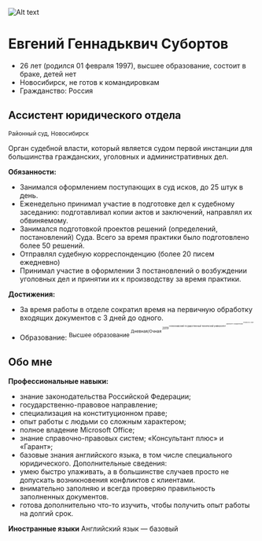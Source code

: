 ![Alt text](https://izhlife.ru/upload/resize_cache/webp/upload/iblock/086/uaq1una811wbfttmuep0zp6d8n01xqvo/p_img-1496744273.webp)

# Евгений Геннадьквич Субортов
- 26 лет (родился 01 февраля 1997), высшее образование, cостоит в браке, детей нет
- Новосибирск, не готов к командировкам
- Гражданство: Россия

## Ассистент юридического отдела
<sup>Районный суд, Новосибирск<sup>

Орган судебной власти, который является судом первой инстанции для большинства гражданских, уголовных и административных дел.

**Обязанности:**

- Занимался оформлением поступающих в суд исков, до 25 штук в день.
- Еженедельно принимал участие в подготовке дел к судебному заседанию: подготавливал копии актов и заключений, направлял их обвиняемому.
- Занимался подготовкой проектов решений (определений, постановлений) Суда. Всего за время практики было подготовлено более 50 решений.
- Отправлял судебную корреспонденцию (более 20 писем ежедневно)
- Принимал участие в оформлении 3 постановлений о возбуждении уголовных дел и принятии их к производству за время практики.

**Достижения:**

- За время работы в отделе сократил время на первичную обработку входящих документов с 3 дней до одного.
- Образование:
<sup>Высшее образование<sup>
<sup>Дневная/Очная<sup>
<sup>2019<sup>
<sup>Новосибирский государственный технический университет<sup>
<sup>Факультет: Юридический<sup>
<sup>Специальность: Юрист<sup>

 ## Обо мне

**Профессиональные навыки:**
- знание законодательства Российской Федерации;
- государственно-правовое направление;
- специализация на конституционном праве;
- опыт работы с людьми со сложным характером;
- полное владение Microsoft Office;
- знание справочно-правовых систем; «Консультант плюс» и «Гарант»;
- базовые знания английского языка, в том числе специального юридического.
Дополнительные сведения:
- умею быстро улаживать, а в большинстве случаев просто не допускать возникновения конфликтов с клиентами.
- внимательно заполняю и всегда проверяю правильность заполненных документов.
- готова дополнительно что-то изучить, чтобы получить опыт работы на долгий срок.

**Иностранные языки**
Английский язык — базовый


